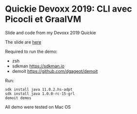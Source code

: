 #  Quickie Devoxx 2019: CLI avec Picocli et GraalVM 

Slide and code from my Devoxx 2019 Quickie


The slide are [here](https://raw.githubusercontent.com/npeters/devoxx2019-cli/master/demos/demoit.html)

Required to run the demo:
+ zsh
+ sdkman https://sdkman.io 
+ demoit https://github.com/dgageot/demoit

Run: 
```
sdk install java 11.0.2.hs-adpt
sdk install java 1.0.0-rc-15-grl
demoit demos
```

All demo were tested on Mac OS


